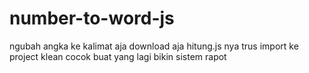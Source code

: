 # number-to-word-js
ngubah angka ke kalimat aja
download aja hitung.js nya trus import ke project klean
cocok buat yang lagi bikin sistem rapot
